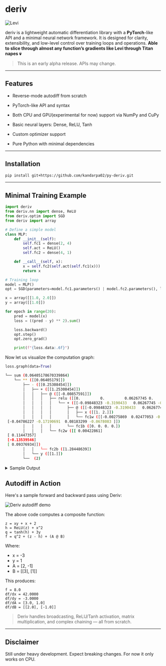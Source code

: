 # deriv

![Levi](assets/m2-res_590p.gif)

deriv is a lightweight automatic differentiation library with a **PyTorch**-like API and a minimal neural network framework. It is designed for clarity, extensibility, and low-level control over training loops and operations. **Able to slice through almost any function’s gradients like Levi through Titan napes 💀**

> This is an early alpha release. APIs may change.

---
## Features
- Reverse-mode autodiff from scratch

- PyTorch-like API and syntax

- Both CPU and GPU(experimental for now) support via NumPy and CuPy

- Basic neural layers: Dense, ReLU, Tanh

- Custom optimizer support

- Pure Python with minimal dependencies

---
## Installation

```bash
pip install git+https://github.com/kandarpa02/py-deriv.git
```

---
## Minimal Training Example

```python
import deriv
from deriv.nn import dense, ReLU
from deriv.optim import SGD
from deriv import array

# Define a simple model
class MLP:
    def __init__(self):
        self.fc1 = dense(2, 4)
        self.act = ReLU()
        self.fc2 = dense(4, 1)

    def __call__(self, x):
        x = self.fc2(self.act(self.fc1(x)))
        return x

# Training loop
model = MLP()
opt = SGD(parameters=model.fc1.parameters() | model.fc2.parameters(), lr=0.1)

x = array([[1.0, 2.0]])
y = array([[1.0]])

for epoch in range(20):
    pred = model(x)
    loss = ((pred - y) ** 2).sum()

    loss.backward()
    opt.step()
    opt.zero_grad()

    print(f"{loss.data:.6f}")

```
Now let us visualize the computation graph:

```python
loss.graph(data=True)
```
```bash
└── sum (0.06405178670339864)
    └── ** ([[0.06405179]])
        ├── - ([[0.25308454]])
        │   ├── + ([[1.25308454]])
        │   │   ├── @ ([[-0.00857591]])
        │   │   │   ├── relu ([[0.         0.         0.06267745 0.        ]])
        │   │   │   │   └── + ([[-0.09848323 -0.3190433   0.06267745 -0.19315135]])
        │   │   │   │       ├── @ ([[-0.09848323 -0.3190433   0.06267745 -0.19315135]])
        │   │   │   │       │   ├── x ([[1. 2.]])
        │   │   │   │       │   └── fc1w ([[-0.00275869  0.02477053 -0.10098853 -0.05753474]
 [-0.04786227 -0.17190691  0.08183299 -0.0678083 ]])
        │   │   │   │       └── fc1b ([0. 0. 0. 0.])
        │   │   │   └── fc2w ([[ 0.00422861]
 [ 0.11447357]
 [-0.13539546]
 [ 0.09376934]])
        │   │   └── fc2b ([1.28448639])
        │   └── y ([[1.]])
        └──  (2)
```

<details>
<summary>Sample Output</summary>

```bash
1.027248
0.986411
0.911882
0.812378
0.697190
0.575332
0.454885
0.342529
0.243282
0.160409
0.095492
0.048606
0.018591
0.003353
0.000192
0.006111
0.018085
0.033292
0.049274
0.064052
```
</details>

## Autodiff in Action

Here's a sample forward and backward pass using Deriv:

![Deriv autodiff demo](assets/deriv_matmul.png)

The above code computes a composite function:

```
z = xy + x + 2 
h = ReLU(z) + x^2 
q = tanh(h) + 3y
f = q^2 + (z - h) + (A @ B)
```

Where:
- x = -3
- y = 1
- A = [2, -1]
- B = [[3], [1]]


This produces:
```
f = 8.0
df/dx = 42.0000
df/dy = -3.0000
df/dA = [3.0, 1.0]
df/dB = [[2.0], [-1.0]]
```

> Deriv handles broadcasting, ReLU/Tanh activation, matrix multiplication, and complex chaining — all from scratch.

---

## Disclaimer

Still under heavy development. Expect breaking changes. For now it only works on CPU.
